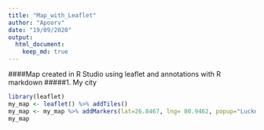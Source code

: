 ```yaml
---
title: "Map_with_Leaflet"
author: "Apoorv"
date: "19/09/2020"
output: 
  html_document: 
    keep_md: true 
---
```




####Map created in R Studio using leaflet and annotations with R markdown
#####1. My city



```r
library(leaflet)
my_map <- leaflet() %>% addTiles() 
my_map <- my_map %>% addMarkers(lat=26.8467, lng= 80.9462, popup="Lucknow city, INDIA")
my_map
```

<!--html_preserve--><div id="htmlwidget-88c0d7c1bacddacb6752" style="width:672px;height:480px;" class="leaflet html-widget"></div>
<script type="application/json" data-for="htmlwidget-88c0d7c1bacddacb6752">{"x":{"options":{"crs":{"crsClass":"L.CRS.EPSG3857","code":null,"proj4def":null,"projectedBounds":null,"options":{}}},"calls":[{"method":"addTiles","args":["//{s}.tile.openstreetmap.org/{z}/{x}/{y}.png",null,null,{"minZoom":0,"maxZoom":18,"tileSize":256,"subdomains":"abc","errorTileUrl":"","tms":false,"noWrap":false,"zoomOffset":0,"zoomReverse":false,"opacity":1,"zIndex":1,"detectRetina":false,"attribution":"&copy; <a href=\"http://openstreetmap.org\">OpenStreetMap<\/a> contributors, <a href=\"http://creativecommons.org/licenses/by-sa/2.0/\">CC-BY-SA<\/a>"}]},{"method":"addMarkers","args":[26.8467,80.9462,null,null,null,{"interactive":true,"draggable":false,"keyboard":true,"title":"","alt":"","zIndexOffset":0,"opacity":1,"riseOnHover":false,"riseOffset":250},"Lucknow city, INDIA",null,null,null,null,{"interactive":false,"permanent":false,"direction":"auto","opacity":1,"offset":[0,0],"textsize":"10px","textOnly":false,"className":"","sticky":true},null]}],"limits":{"lat":[26.8467,26.8467],"lng":[80.9462,80.9462]}},"evals":[],"jsHooks":[]}</script><!--/html_preserve-->

